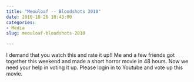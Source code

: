 ```yaml
---
title: "Meouloaf -- Bloodshots 2010"
date: 2010-10-26 10:43:00
categories:
- Media
slug: meouloaf-bloodshots-2010

---
```


I demand that you watch this and rate it up!!
Me and a few friends got together this weekend and made a short horror movie in 48 hours. Now we need your help in voting it up.
Please login in to Youtube and vote up this movie.

<object classid="clsid:d27cdb6e-ae6d-11cf-96b8-444553540000" width="640" height="385" codebase="http://download.macromedia.com/pub/shockwave/cabs/flash/swflash.cab#version=6,0,40,0"><param name="allowFullScreen" value="true" /><param name="allowscriptaccess" value="always" /><param name="src" value="http://www.youtube.com/v/jaj3NPYRa8A?fs=1&amp;hl=en_US" /><param name="allowfullscreen" value="true" /><embed type="application/x-shockwave-flash" width="640" height="385" src="http://www.youtube.com/v/jaj3NPYRa8A?fs=1&amp;hl=en_US" allowscriptaccess="always" allowfullscreen="true"></embed></object>
